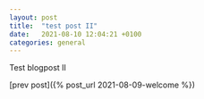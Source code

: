 ```yaml
---
layout: post
title:  "test post II"
date:   2021-08-10 12:04:21 +0100
categories: general
---
```


Test blogpost II

[prev post]({% post_url 2021-08-09-welcome %})
